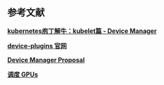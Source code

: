 











## 参考文献

**[kubernetes庖丁解牛：kubelet篇 - Device Manager](https://mp.weixin.qq.com/s/A5KejPUJQQzr07WmdDatoQ)**

**[device-plugins 官网](https://kubernetes.io/zh/docs/concepts/extend-kubernetes/compute-storage-net/device-plugins/)**

**[Device Manager Proposal](https://github.com/kubernetes/community/blob/master/contributors/design-proposals/resource-management/device-plugin.md)**

**[调度 GPUs](https://kubernetes.io/zh/docs/tasks/manage-gpus/scheduling-gpus/)**
